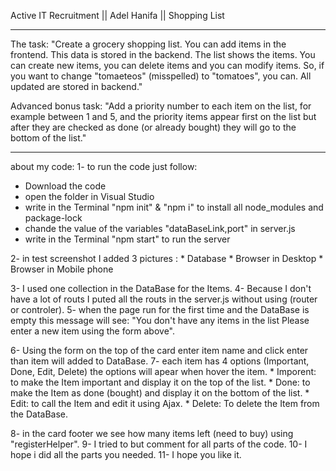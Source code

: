 Active IT Recruitment || Adel Hanifa || Shopping List

********************************************************************************************************************

The task:
"Create a grocery shopping list. You can add items in the frontend. This data is stored in the backend. The list shows the items. You can create new items, you can delete items and you can modify items. So, if you want to change "tomaeteos" (misspelled) to "tomatoes", you can. All updated are stored in backend."

Advanced bonus task:
"Add a priority number to each item on the list, for example between 1 and 5, and the priority items appear first on the list but after they are checked as done (or already bought) they will go to the bottom of the list."

********************************************************************************************************************

 about my code: 
1- to run the code just follow:
 - Download the code
 - open the folder in Visual Studio
 - write in the Terminal "npm init" & "npm i" to install all node_modules and package-lock
 - chande the value of the variables "dataBaseLink,port" in server.js
 - write in the Terminal "npm start" to run the server

2- in test screenshot I added 3 pictures :
         * Database
         * Browser in Desktop
         * Browser in Mobile phone

3- I used one collection in the DataBase for the Items.
4- Because I don't have a lot of routs I puted all the routs in the server.js without using (router or controler).
5- when the page run for the first time and the DataBase is empty this message will see: 
      "You don't have any items in the list  Please enter a new item using the form above". 
      
6- Using the form on the top of the card enter item name and click enter than item will added to DataBase.
7- each item has 4 options (Important, Done, Edit, Delete) the options will apear when hover the item.
         * Imporent: to make the Item important and display it on the top of the list.
         * Done: to make the Item as done (bought) and display it on the bottom of the list.
         * Edit: to call the Item and edit it using Ajax.
         * Delete: To delete the Item from the DataBase.

8- in the card footer we see how many items left (need to buy) using "registerHelper".
9- I tried to but comment for all parts of the code.
10- I hope i did all the parts you needed.
11- I hope you like it. 
